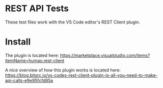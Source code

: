 # REST API Tests

These test files work with the VS Code editor's REST Client plugin.

# Install

The plugin is located here: https://marketplace.visualstudio.com/items?itemName=humao.rest-client

A nice overview of how this plugin works is located here: https://blog.bitsrc.io/vs-codes-rest-client-plugin-is-all-you-need-to-make-api-calls-e9e95fcfd85a